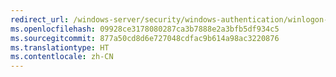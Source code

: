 ```yaml
---
redirect_url: /windows-server/security/windows-authentication/winlogon-automatic-restart-sign-on-arso.md
ms.openlocfilehash: 09928ce3178080287ca3b7888e2a3bfb5df934c5
ms.sourcegitcommit: 877a50cd8d6e727048cdfac9b614a98ac3220876
ms.translationtype: HT
ms.contentlocale: zh-CN
---
```

